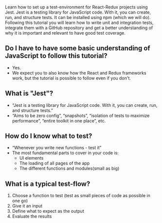 Learn how to set up a test-environment for React-Redux projects using Jest. Jest is a testing library for JavaScript code. With it, you can create, run, and structure tests. It can be installed using npm (which we will do). Following this tutorial you will learn how to write unit and integration tests, integrate them with a GitHub repository and get a better understanding of why it is important and relevant to have good test coverage.

## Do I have to have some basic understanding of JavaScript to follow this tutorial?
- Yes. 
- We expect you to also know how the React and Redux frameworks work, but the tutorial is possible to follow even if you don't. 

## What is "Jest"?
- “Jest is a  testing library for JavaScript code. With it, you can create, run, and structure tests.”
- “Aims to be zero config”, “snapshots”, “isolation of tests to maximize performance”, “entire toolkit in one place”, etc. 

## How do I know what to test?
- “Whenever you write new functions - test it”
- The most fundamental parts to cover in your code is:
  - UI elements
  - The loading of all pages of the app
  - The different functions and modules(small as big) 

## What is a typical test-flow?
1. Choose a function to test (test as small pieces of code as possible in one go)
2. Give it an input
3. Define what to expect as the output
4. Evaluate the results 
